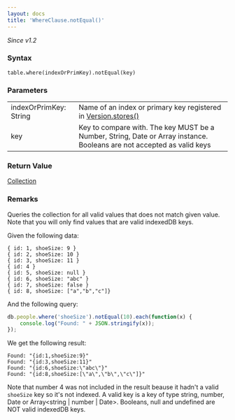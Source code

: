 ```yaml
---
layout: docs
title: 'WhereClause.notEqual()'
---
```

_Since v1.2_
### Syntax

    table.where(indexOrPrimKey).notEqual(key)

### Parameters
<table>
<tr><td>indexOrPrimKey: String</td><td>Name of an index or primary key registered in <a href="Version.stores()">Version.stores()</a></td></tr>
<tr><td>key</td><td>Key to compare with. The key MUST be a Number, String, Date or Array instance. Booleans are not accepted as valid keys</td></tr>
</table>

### Return Value

[Collection](Collection)

### Remarks
Queries the collection for all valid values that does not match given value. Note that you will only find values that are valid indexedDB keys.

Given the following data:
```
{ id: 1, shoeSize: 9 }
{ id: 2, shoeSize: 10 }
{ id: 3, shoeSize: 11 }
{ id: 4 }
{ id: 5, shoeSize: null }
{ id: 6, shoeSize: "abc" }
{ id: 7, shoeSize: false }
{ id: 8, shoeSize: ["a","b","c"]}
```
And the following query:
```javascript
db.people.where('shoeSize').notEqual(10).each(function(x) {
    console.log("Found: " + JSON.stringify(x));
});
```
We get the following result:
```
Found: "{id:1,shoeSize:9}"
Found: "{id:3,shoeSize:11}"
Found: "{id:6,shoeSize:\"abc\"}"
Found: "{id:8,shoeSize:[\"a\",\"b\",\"c\"]}"
```
Note that number 4 was not included in the result beause it hadn't a valid `shoeSize` key so it's not indexed. A valid key is a key of type string, number, Date or Array&lt;string | number | Date&gt;. Booleans, null and undefined are NOT valid indexedDB keys.

